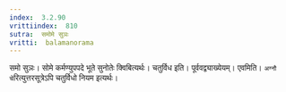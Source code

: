 ```yaml
---
index:  3.2.90
vrittiindex:  810
sutra:  समोमे सुञः
vritti:  balamanorama 
---
```


समो सुञः। सोमे कर्मण्युपपदे भूते सुनोतेः क्विबित्यर्थः। चतुर्विध इति। पूर्ववद्व्याख्येयम्। एवमिति। `अग्नौ चे`रित्युत्तरसूत्रेऽपि चतुर्विधो नियम इत्यर्थः। 

